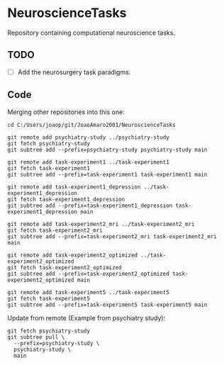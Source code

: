 # NeuroscienceTasks
Repository containing computational neuroscience tasks.

## TODO
- [ ] Add the neurosurgery task paradigms.

## Code

Merging other repositories into this one:
```shell
cd C:/Users/joaop/git/JoaoAmaro2001/NeuroscienceTasks

git remote add psychiatry-study ../psychiatry-study
git fetch psychiatry-study
git subtree add --prefix=psychiatry-study psychiatry-study main

git remote add task-experiment1 ../task-experiment1
git fetch task-experiment1
git subtree add --prefix=task-experiment1 task-experiment1 main

git remote add task-experiment1_depression ../task-experiment1_depression
git fetch task-experiment1_depression
git subtree add --prefix=task-experiment1_depression task-experiment1_depression main

git remote add task-experiment2_mri ../task-experiment2_mri
git fetch task-experiment2_mri
git subtree add --prefix=task-experiment2_mri task-experiment2_mri main

git remote add task-experiment2_optimized ../task-experiment2_optimized
git fetch task-experiment2_optimized
git subtree add --prefix=task-experiment2_optimized task-experiment2_optimized main

git remote add task-experiment5 ../task-experiment5
git fetch task-experiment5
git subtree add --prefix=task-experiment5 task-experiment5 main
```

Update from remote (Example from psychiatry study):
```shell
git fetch psychiatry-study
git subtree pull \
  --prefix=psychiatry-study \
  psychiatry-study \
  main
```